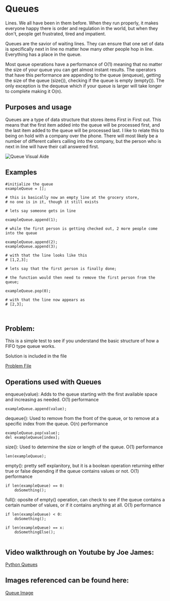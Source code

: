 # Queues

Lines. We all have been in them before. When they run properly, it makes everyone happy there is order and regulation in the world, but when they don't, people get frustrated, tired and impatient. 

Queues are the savior of waiting lines. They can ensure that one set of data is specifically next in line no matter how many other people hop in line. Everything has a place in the queue. 

Most queue operations have a performance of O(1) meaning that no matter the size of your queue you can get almost instant results. The operators that have this performance are appending to the queue (enqueue), getting the size of the queue (size()), checking if the queue is empty (empty()). The only exception is the dequeue which if your queue is larger will take longer to complete making it O(n).  

## Purposes and usage

Queues are a type of data structure that stores items First in First out. This means that the first item added into the queue will be processed first, and the last item added to the queue will be processed last. I like to relate this to being on hold with a company over the phone. There will most likely be a number of different callers calling into the company, but the person who is next in line will have their call answered first.


![Queue Visual Aide](/pictures/queue.png)


## Examples

```
#initialize the queue
exampleQueue = [];

# this is basically now an empty line at the grocery store,
# no one is in it, though it still exists 

# lets say someone gets in line

exampleQueue.append(1);

# while the first person is getting checked out, 2 more people come into the queue

exampleQueue.append(2);
exampleQueue.append(3);

# with that the line looks like this
# [1,2,3];

# lets say that the first person is finally done;

# the function would then need to remove the first person from the queue;

exampleQueue.pop(0);

# with that the line now appears as 
# [2,3];



```

## Problem: 

This is a simple test to see if you understand the basic structure of how a FIFO type queue works. 

Solution is included in the file

[Problem File](/py%20files/queueproblem.py)


## Operations used with Queues

enqueue(value): Adds to the queue starting with the first available space and increasing as needed. O(1) performance
```
exampleQueue.append(value);
```

dequeue(): Used to remove from the front of the queue, or to remove at a specific index from the queue. O(n) performance
```
exampleQueue.pop(value);
del exampleQueue[index];

``` 

size(): Used to determine the size or length of the queue. O(1) performance
```
len(exampleQueue);
```


empty(): pretty self explanitory, but it is a boolean operation returning either true or false depending if the queue contains values or not. O(1) performance

```
if len(exampleQueue) == 0:
    doSomething();
```

full(): oposite of empty() operation, can check to see if the queue contains a certain number of values, or if it contains anything at all. O(1) performance

```
if len(exampleQueue) < 0: 
    doSomething();

if len(exampleQueue) == x:
    doSomethingElse();
    
```

## Video walkthrough on Youtube by Joe James:

[Python Queues](https://youtu.be/XLXWidXVRJk)


## Images referenced can be found here:

[Queue Image](https://www.section.io/engineering-education/queue-data-structure-python/)
